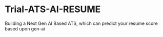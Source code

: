 # Trial-ATS-AI-RESUME
Building a Next Gen AI Based ATS, which can predict your resume score based upon gen-ai
